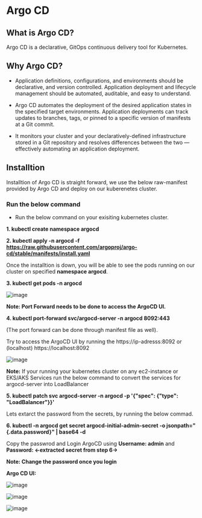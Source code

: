 # Argo CD

## What is Argo CD?
Argo CD is a declarative, GitOps continuous delivery tool for Kubernetes.

## Why Argo CD?
- Application definitions, configurations, and environments should be declarative, and version controlled. Application deployment and lifecycle management should be automated, auditable, and easy to understand.

- Argo CD automates the deployment of the desired application states in the specified target environments. Application deployments can track updates to branches, tags, or pinned to a specific version of manifests at a Git commit.

- It monitors your cluster and your declaratively-defined infrastructure stored in a Git repository and resolves differences between the two — effectively automating an application deployment. 

## Installtion

Installtion of Argo CD is straight forward, we use the below raw-manifest provided by Argo CD and deploy on our kuberenetes cluster.

### Run the below command

- Run the below command on your exisiting kubernetes cluster.

**1. kubectl create namespace argocd**

**2. kubectl apply -n argocd -f https://raw.githubusercontent.com/argoproj/argo-cd/stable/manifests/install.yaml**


Once the installtion is down, you will be able to see the pods running on our cluster on specified **namespace argocd**.

**3. kubectl get pods -n argocd**

![image](https://user-images.githubusercontent.com/113592437/221434779-632852c9-c9f0-4c4c-ad5b-aad0d323e28e.png)

**Note: Port Forward needs to be done to access the ArgoCD UI.**

**4. kubectl port-forward svc/argocd-server -n argocd 8092:443** 

(The port forward can be done through manifest file as well).

Try to access the ArgoCD UI by running the https://ip-adresss:8092 or (localhost) https://localhost:8092

![image](https://user-images.githubusercontent.com/113592437/221435255-4b8517b3-b33f-4b34-b479-ad2f6905b53a.png)
 
**Note:** If your running your kubernetes cluster on any ec2-instance or EKS/AKS Services run the below command to convert the services for argocd-server into LoadBalancer

**5. kubectl patch svc argocd-server -n argocd -p '{"spec": {"type": "LoadBalancer"}}'** 

Lets extarct the password from the secrets, by running the below commad. 

**6. kubectl -n argocd get secret argocd-initial-admin-secret -o jsonpath="{.data.password}" | base64 -d**

Copy the passwrod and Login ArgoCD using **Username: admin** and **Password: <-extracted secret from step 6->**

**Note: Change the password once you login**

**Argo CD UI:**

![image](https://user-images.githubusercontent.com/113592437/221435876-60fb48f1-7584-48f8-b450-4141e1fbcd5b.png)


![image](https://user-images.githubusercontent.com/113592437/221435824-5674f5e7-e934-4978-9d5e-c9b0727fbc04.png)


![image](https://user-images.githubusercontent.com/113592437/221435815-8f4f7984-1987-42c1-979e-87af5935d326.png)

